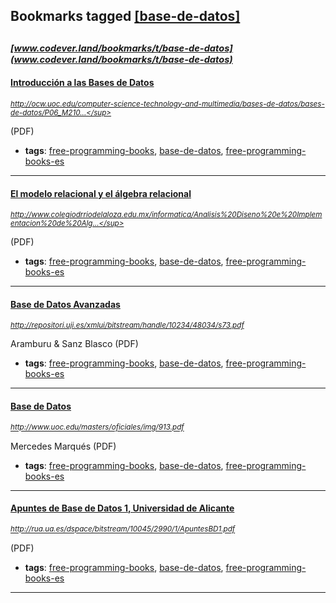 ## Bookmarks tagged [[base-de-datos]](https://www.codever.land/search?q=[base-de-datos])

_<sup><sup>[www.codever.land/bookmarks/t/base-de-datos](www.codever.land/bookmarks/t/base-de-datos)</sup></sup>_
---
#### [Introducción a las Bases de Datos](http://ocw.uoc.edu/computer-science-technology-and-multimedia/bases-de-datos/bases-de-datos/P06_M2109_02147.pdf)
_<sup>http://ocw.uoc.edu/computer-science-technology-and-multimedia/bases-de-datos/bases-de-datos/P06_M210...</sup>_

(PDF)
* **tags**: [free-programming-books](../tagged/free-programming-books.md), [base-de-datos](../tagged/base-de-datos.md), [free-programming-books-es](../tagged/free-programming-books-es.md)
---
#### [El modelo relacional y el álgebra relacional](http://www.colegiodrriodelaloza.edu.mx/informatica/Analisis%20Diseno%20e%20Implementacion%20de%20Algoritmos/17470106-BASES-de-DATOS-3-El-Modelo-Relacional-y-Algebra-Relacional.pdf)
_<sup>http://www.colegiodrriodelaloza.edu.mx/informatica/Analisis%20Diseno%20e%20Implementacion%20de%20Alg...</sup>_

(PDF)
* **tags**: [free-programming-books](../tagged/free-programming-books.md), [base-de-datos](../tagged/base-de-datos.md), [free-programming-books-es](../tagged/free-programming-books-es.md)
---
#### [Base de Datos Avanzadas](http://repositori.uji.es/xmlui/bitstream/handle/10234/48034/s73.pdf)
_<sup>http://repositori.uji.es/xmlui/bitstream/handle/10234/48034/s73.pdf</sup>_

Aramburu & Sanz Blasco (PDF)
* **tags**: [free-programming-books](../tagged/free-programming-books.md), [base-de-datos](../tagged/base-de-datos.md), [free-programming-books-es](../tagged/free-programming-books-es.md)
---
#### [Base de Datos](http://www.uoc.edu/masters/oficiales/img/913.pdf)
_<sup>http://www.uoc.edu/masters/oficiales/img/913.pdf</sup>_

Mercedes Marqués (PDF)
* **tags**: [free-programming-books](../tagged/free-programming-books.md), [base-de-datos](../tagged/base-de-datos.md), [free-programming-books-es](../tagged/free-programming-books-es.md)
---
#### [Apuntes de Base de Datos 1, Universidad de Alicante](http://rua.ua.es/dspace/bitstream/10045/2990/1/ApuntesBD1.pdf)
_<sup>http://rua.ua.es/dspace/bitstream/10045/2990/1/ApuntesBD1.pdf</sup>_

(PDF)
* **tags**: [free-programming-books](../tagged/free-programming-books.md), [base-de-datos](../tagged/base-de-datos.md), [free-programming-books-es](../tagged/free-programming-books-es.md)
---
